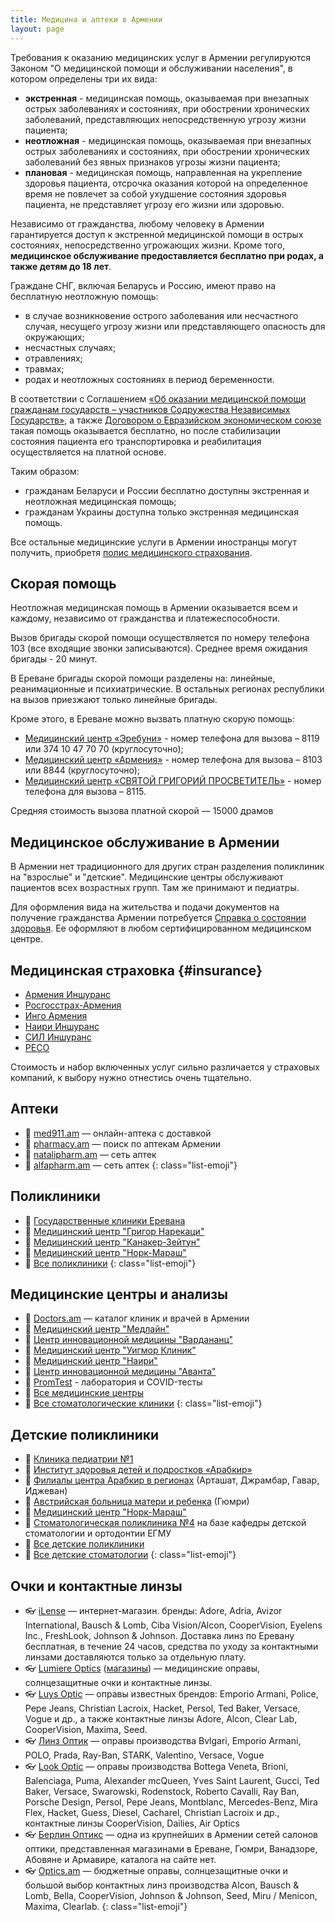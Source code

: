 ```yaml
---
title: Медицина и аптеки в Армении
layout: page
---
```


Требования к оказанию медицинских услуг в Армении регулируются Законом "О медицинской помощи и обслуживании населения", в котором определены три их вида:

- **экстренная** - медицинская помощь, оказываемая при внезапных острых заболеваниях и состояниях, при обострении хронических заболеваний, представляющих непосредственную угрозу жизни пациента;
- **неотложная** - медицинская помощь, оказываемая при внезапных острых заболеваниях и состояниях, при обострении хронических заболеваний без явных признаков угрозы жизни пациента;
- **плановая** - медицинская помощь, направленная на укрепление здоровья пациента, отсрочка оказания которой на определенное время не повлечет за собой ухудшение состояния здоровья пациента, не представляет угрозу его жизни или здоровью.

Независимо от гражданства, любому человеку в Армении гарантируется доступ к экстренной медицинской помощи в острых состояниях, непосредственно угрожающих жизни.
Кроме того, **медицинское обслуживание предоставляется бесплатно при родах, а также детям до 18 лет**.

Граждане СНГ, включая Беларусь и Россию, имеют право на бесплатную неотложную помощь:

- в случае возникновение острого заболевания или несчастного случая, несущего угрозу жизни или представляющего опасность для окружающих;
- несчастных случаях; 
- отравлениях;
- травмах;
- родах и неотложных состояниях в период беременности.

В соответствии с Соглашением [«Об оказании медицинской помощи гражданам государств – участников Содружества Независимых Государств»](https://cis.minsk.by/page/7934),
а также [Договором о Евразийском экономическом союзе](https://docs.eaeunion.org/docs/ru-ru/0003610/itia_05062014) такая
помощь оказывается бесплатно, но после стабилизации состояния пациента его транспортировка и реабилитация осуществляется на платной основе. 

Таким образом:

- гражданам Беларуси и России бесплатно доступны экстренная и неотложная медицинская помощь;
- гражданам Украины доступна только экстренная медицинская помощь.

Все остальные медицинские услуги в Армении иностранцы могут получить, приобретя [полис медицинского страхования](#insurance).

## Скорая помощь

Неотложная медицинская помощь в Армении оказывается всем и каждому, независимо от гражданства и платежеспособности.

Вызов бригады скорой помощи осуществляется по номеру телефона 103 (все входящие звонки записываются). Среднее время ожидания бригады - 20 минут.

В Ереване бригады скорой помощи разделены на: линейные, реанимационные и психиатрические. В остальных регионах республики на вызов приезжают только линейные бригады.

Кроме этого, в Ереване можно вызвать платную скорую помощь:
- [Медицинский центр «Эребуни»](https://www.erebunimed.com/rus/department/108) - номер телефона для вызова – 8119 или 374 10 47 70 70 (круглосуточно);
- [Медицинский центр «Армения»](http://armeniamedicalcenter.am/arm/text/14/) - номер телефона для вызова – 8103 или 8844 (круглосуточно);
- [Медицинский центр «СВЯТОЙ ГРИГОРИЙ ПРОСВЕТИТЕЛЬ»](https://spyur.am/saintgregory) - номер телефона для вызова – 8115.

Средняя стоимость вызова платной скорой — 15000 драмов

## Медицинское обслуживание в Армении

В Армении нет традиционного для других стран разделения поликлиник на "взрослые" и "детские". Медицинские центры
обслуживают пациентов всех возрастных групп. Там же принимают и педиатры.

Для оформления вида на жительства и подачи документов на получение гражданства Армении потребуется
[Справка о состоянии здоровья](../documents/residence.md#medical). Ее оформляют в любом сертифицированном
медицинском центре.

<div class="cards">
<div class="card">

## Медицинская страховка {#insurance}

- [Армения Иншуранс](https://armeniainsurance.am/ru/arpa/)
- [Росгосстрах-Армения](https://www.rgs.am/ru/for-individuals-health-insurance/73/minimed)
- [Инго Армения](https://ingoarmenia.am/uploads/2022/11/INGOCARE-INSURANCE-RUS.pdf)
- [Наири Иншуранс](https://imnairi.am/services/personal/2?lng=ru)
- [СИЛ Иншуранс](http://www.silinsurance.am/en/insurance/firms/firms-health.html)
- [РЕСО](http://reso.am/rus/1/13/chast.corp.html)

Стоимость и набор включенных услуг сильно различается у страховых компаний, к выбору нужно отнестись очень тщательно.

</div>
<div class="card">

## Аптеки

- 💊 [med911.am](https://www.med911.am) — онлайн-аптека с доставкой
- 💊 [pharmacy.am](https://pharmacy.am) — поиск по аптекам Армении
- 💊 [natalipharm.am](https://natalipharm.am/ru/) — сеть аптек
- 💊 [alfapharm.am](https://alfapharm.am/ru/) — сеть аптек
{: class="list-emoji"}

</div>
<div class="card ">

## Поликлиники

- 🔗 [Государственные клиники Еревана](https://www.yerevan.am/ru/urban-endocrine-dispensary/)
- 🏥 [Медицинский центр "Григор Нарекаци"](https://www.gnclinic.am)
- 🏥 [Медицинский центр "Канакер-Зейтун"](https://kzmc.am)
- 🏥 [Медицинский центр "Норк-Мараш"](http://nmmc.am/ru/)
- 🔗 [Все поликлиники](https://www.spyur.am/ru/yellow_pages/yp/430)
{: class="list-emoji"}

</div>
<div class="card">

## Медицинские центры и анализы

- 🔗 [Doctors.am](https://www.doctors.am/ru) — каталог клиник и врачей в Армении
- 🏥 [Медицинский центр "Медлайн"](https://www.medline.am/?l=ru)
- 🏥 [Центр инновационной медицины "Вардананц"](https://vcim.am/en/home/)
- 🏥 [Медицинский центр "Уигмор Клиник"](https://www.wigmoreclinic.am/ru)
- 🏥 [Медицинский центр "Наири"](https://www.nairimed.com/ru)
- 🦷 [Центр инновационной медицины "Аванта"](https://avanta.am/ru/)
- 🏥 [PromTest](https://www.promtest.am/) - лаборатория и COVID-тесты
- 🔗 [Все медицинские центры](https://www.spyur.am/ru/yellow_pages/yp/427)
- 🔗 [Все стоматологические клиники](https://www.spyur.am/ru/yellow_pages/yp/424)
{: class="list-emoji"}

</div>
<div class="card">

## Детские поликлиники

- 🏥 [Клиника педиатрии №1](https://muratsan.am/ru/departments-ru/pediatrics1-1/)
- 🏥 [Институт здоровья детей и подростков «Арабкир»](https://arabkirmc.am/index.php?l=ru)
- 🏥 [Филиалы центра Арабкир в регионах](https://arabkirmc.am/index.php/how/contact?l=ru&p=how&id=contact) (Арташат, Джрамбар, Гавар, Иджеван)
- 🏥 [Австрийская больница матери и ребенка](http://oks.am) (Гюмри)
- 🏥 [Медицинский центр "Норк-Мараш"](http://nmmc.am/ru/)
- 🦷 [Стоматологическая поликлиника №4](https://muratsan.am/ru/departments-ru/stom4-1/) на базе кафедры детской стоматологии и ортодонтии ЕГМУ
- 🔗 [Все детские поликлиники](https://www.spyur.am/ru/yellow_pages/yp/429)
- 🔗 [Все детские стоматологии](https://www.spyur.am/ru/yellow_pages/yp/423)
{: class="list-emoji"}

</div>
<div class="card">

## Очки и контактные линзы

- 👓 [iLense](http://ilense.am/ru/) — интернет-магазин. бренды: Adore, Adria, Avizor International, Bausch & Lomb, Ciba Vision/Alcon, CooperVision, Eyelens Inc., FreshLook, Johnson & Johnson. Доставка линз по Еревану бесплатная, в течение 24 часов, средства по уходу за контактными линзами доставляются только за отдельную плату.
- 👓 [Lumiere Optics](https://lumiere.am/index.php?route=common/home) ([магазины](https://lumiere.am/index.php?route=information/contact)) — медицинские оправы, солнцезащитные очки и контактные линзы.
- 👓 [Luys Optic](https://www.luysoptic.am/ru/магазин/) — оправы известных брендов: Emporio Armani, Police, Pepe Jeans, Christian Lacroix, Hacket, Persol, Ted Baker, Versace, Vogue и др., а также контактные линзы Adore, Alcon, Clear Lab, CooperVision, Maxima, Seed.
- 👓 [Линз Оптик](https://linzoptic.com) — оправы производства Bvlgari, Emporio Armani, POLO, Prada, Ray-Ban, STARK, Valentino, Versace, Vogue
- 👓 [Look Optic](https://www.lookoptic.am/ru/aboutus) — оправы производства Bottega Veneta, Brioni, Balenciaga, Puma, Alexander mcQueen, Yves Saint Laurent, Gucci, Ted Baker, Versace, Swarowski, Rodenstock, Roberto Cavalli, Ray Ban, Porsche Design, Persol, Pepe Jeans, Montblanc, Mercedes-Benz, Mira Flex, Hacket, Guess, Diesel, Cacharel, Christian Lacroix и др., контактные линзы CooperVision, Dailies, Air Optics
- 👓 [Берлин Оптикс](http://www.berlin-optic.am) — одна из крупнейших в Армении сетей салонов оптики, представленная магазинами в Ереване, Гюмри, Ванадзоре, Абовяне и Армавире, каталога на сайте нет.
- 👓 [Optics.am](https://ru.optics.am) — бюджетные оправы, солнцезащитные очки и большой выбор контактных линз производства Alcon, Bausch & Lomb, Bella, CooperVision, Johnson & Johnson, Seed, Miru / Menicon, Maxima, Clearlab.
{: class="list-emoji"}

</div>
</div>
